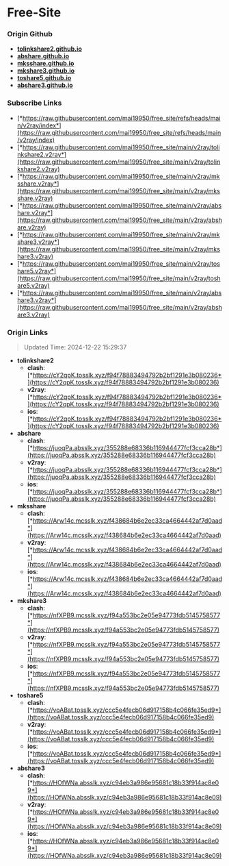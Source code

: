 # Free-Site

### Origin Github

- [**tolinkshare2.github.io**](https://github.com/tolinkshare2/tolinkshare2.github.io)
- [**abshare.github.io**](https://github.com/abshare/abshare.github.io)
- [**mksshare.github.io**](https://github.com/mksshare/mksshare.github.io)
- [**mkshare3.github.io**](https://github.com/mkshare3/mkshare3.github.io)
- [**toshare5.github.io**](https://github.com/toshare5/toshare5.github.io)
- [**abshare3.github.io**](https://github.com/abshare3/abshare3.github.io)

### Subscribe Links

- [*https://raw.githubusercontent.com/mai19950/free_site/refs/heads/main/v2ray/index*](https://raw.githubusercontent.com/mai19950/free_site/refs/heads/main/v2ray/index)
- [*https://raw.githubusercontent.com/mai19950/free_site/main/v2ray/tolinkshare2.v2ray*](https://raw.githubusercontent.com/mai19950/free_site/main/v2ray/tolinkshare2.v2ray)
- [*https://raw.githubusercontent.com/mai19950/free_site/main/v2ray/mksshare.v2ray*](https://raw.githubusercontent.com/mai19950/free_site/main/v2ray/mksshare.v2ray)
- [*https://raw.githubusercontent.com/mai19950/free_site/main/v2ray/abshare.v2ray*](https://raw.githubusercontent.com/mai19950/free_site/main/v2ray/abshare.v2ray)
- [*https://raw.githubusercontent.com/mai19950/free_site/main/v2ray/mkshare3.v2ray*](https://raw.githubusercontent.com/mai19950/free_site/main/v2ray/mkshare3.v2ray)
- [*https://raw.githubusercontent.com/mai19950/free_site/main/v2ray/toshare5.v2ray*](https://raw.githubusercontent.com/mai19950/free_site/main/v2ray/toshare5.v2ray)
- [*https://raw.githubusercontent.com/mai19950/free_site/main/v2ray/abshare3.v2ray*](https://raw.githubusercontent.com/mai19950/free_site/main/v2ray/abshare3.v2ray)

### Origin Links

> Updated Time: 2024-12-22 15:29:37

- **tolinkshare2**
  - **clash**: [*https://cY2qpK.tosslk.xyz/f94f78883494792b2bf1291e3b080236*](https://cY2qpK.tosslk.xyz/f94f78883494792b2bf1291e3b080236)
  - **v2ray**: [*https://cY2qpK.tosslk.xyz/f94f78883494792b2bf1291e3b080236*](https://cY2qpK.tosslk.xyz/f94f78883494792b2bf1291e3b080236)
  - **ios**: [*https://cY2qpK.tosslk.xyz/f94f78883494792b2bf1291e3b080236*](https://cY2qpK.tosslk.xyz/f94f78883494792b2bf1291e3b080236)
- **abshare**
  - **clash**: [*https://juoqPa.absslk.xyz/355288e68336b116944477fcf3cca28b*](https://juoqPa.absslk.xyz/355288e68336b116944477fcf3cca28b)
  - **v2ray**: [*https://juoqPa.absslk.xyz/355288e68336b116944477fcf3cca28b*](https://juoqPa.absslk.xyz/355288e68336b116944477fcf3cca28b)
  - **ios**: [*https://juoqPa.absslk.xyz/355288e68336b116944477fcf3cca28b*](https://juoqPa.absslk.xyz/355288e68336b116944477fcf3cca28b)
- **mksshare**
  - **clash**: [*https://Arw14c.mcsslk.xyz/f438684b6e2ec33ca4664442af7d0aad*](https://Arw14c.mcsslk.xyz/f438684b6e2ec33ca4664442af7d0aad)
  - **v2ray**: [*https://Arw14c.mcsslk.xyz/f438684b6e2ec33ca4664442af7d0aad*](https://Arw14c.mcsslk.xyz/f438684b6e2ec33ca4664442af7d0aad)
  - **ios**: [*https://Arw14c.mcsslk.xyz/f438684b6e2ec33ca4664442af7d0aad*](https://Arw14c.mcsslk.xyz/f438684b6e2ec33ca4664442af7d0aad)
- **mkshare3**
  - **clash**: [*https://nfXPB9.mcsslk.xyz/f94a553bc2e05e94773fdb5145758577*](https://nfXPB9.mcsslk.xyz/f94a553bc2e05e94773fdb5145758577)
  - **v2ray**: [*https://nfXPB9.mcsslk.xyz/f94a553bc2e05e94773fdb5145758577*](https://nfXPB9.mcsslk.xyz/f94a553bc2e05e94773fdb5145758577)
  - **ios**: [*https://nfXPB9.mcsslk.xyz/f94a553bc2e05e94773fdb5145758577*](https://nfXPB9.mcsslk.xyz/f94a553bc2e05e94773fdb5145758577)
- **toshare5**
  - **clash**: [*https://voABat.tosslk.xyz/ccc5e4fecb06d917158b4c066fe35ed9*](https://voABat.tosslk.xyz/ccc5e4fecb06d917158b4c066fe35ed9)
  - **v2ray**: [*https://voABat.tosslk.xyz/ccc5e4fecb06d917158b4c066fe35ed9*](https://voABat.tosslk.xyz/ccc5e4fecb06d917158b4c066fe35ed9)
  - **ios**: [*https://voABat.tosslk.xyz/ccc5e4fecb06d917158b4c066fe35ed9*](https://voABat.tosslk.xyz/ccc5e4fecb06d917158b4c066fe35ed9)
- **abshare3**
  - **clash**: [*https://HOfWNa.absslk.xyz/c94eb3a986e95681c18b33f914ac8e09*](https://HOfWNa.absslk.xyz/c94eb3a986e95681c18b33f914ac8e09)
  - **v2ray**: [*https://HOfWNa.absslk.xyz/c94eb3a986e95681c18b33f914ac8e09*](https://HOfWNa.absslk.xyz/c94eb3a986e95681c18b33f914ac8e09)
  - **ios**: [*https://HOfWNa.absslk.xyz/c94eb3a986e95681c18b33f914ac8e09*](https://HOfWNa.absslk.xyz/c94eb3a986e95681c18b33f914ac8e09)

